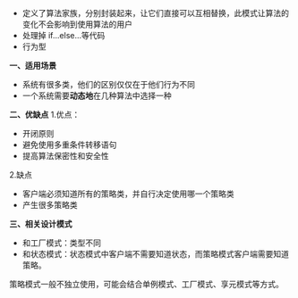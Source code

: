 - 定义了算法家族，分别封装起来，让它们直接可以互相替换，此模式让算法的变化不会影响到使用算法的用户
- 处理掉 if...else...等代码
- 行为型

**一、适用场景**
- 系统有很多类，他们的区别仅仅在于他们行为不同
- 一个系统需要**动态地**在几种算法中选择一种

**二、优缺点**
1.优点：
- 开闭原则
- 避免使用多重条件转移语句
- 提高算法保密性和安全性

2.缺点
- 客户端必须知道所有的策略类，并自行决定使用哪一个策略类
- 产生很多策略类

**三、相关设计模式**
- 和工厂模式：类型不同
- 和状态模式：状态模式中客户端不需要知道状态，而策略模式客户端需要知道策略。

策略模式一般不独立使用，可能会结合单例模式、工厂模式、享元模式等方式。
